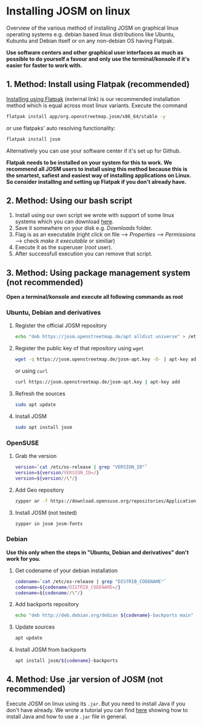 # Installing JOSM on linux

Overview of the various method of installing JOSM on graphical linux operating systems e.g. debian based linux distributions like Ubuntu, Kubuntu and Debian itself or on any non-debian OS having Flatpak.

**Use software centers and other graphical user interfaces as much as possible to do yourself a favour and only use the terminal/konsole if it's easier for faster to work with.**

## 1. Method: Install using Flatpak (recommended)

[Installing using Flatpak](https://flathub.org/apps/details/org.openstreetmap.josm) (external link) is our recommended installation method which is equal across most linux variants. Execute the command

```bash
flatpak install app/org.openstreetmap.josm/x86_64/stable -y
```

or use flatpaks' auto resolving functionality:

```bash
flatpak install josm
```

Alternatively you can use your software center if it's set up for Github.

**Flatpak needs to be installed on your system for this to work. We recommend all JOSM users to install using this method because this is the smartest, safiest and easiest way of installing applications on Linux. So consider installing and setting up Flatpak if you don't already have.**

## 2. Method: Using our bash script

1. Install using our own script we wrote with support of some linux systems which you can download [here](./installJOSM.sh).
2. Save it somewhere on your disk e.g. *Downloads* folder.
3. Flag is as an executable (right click on file --> *Properties* --> *Permissions* --> check *make it executable* or similiar)
4. Execute it as the superuser (*root* user).
4. After successfull execution you can remove that script.

## 3. Method: Using package management system (not recommended)

**Open a terminal/konsole and execute all following commands as root**

### Ubuntu, Debian and derivatives

1. Register the official JOSM repository

   ```bash
   echo "deb https://josm.openstreetmap.de/apt alldist universe" > /etc/apt/sources.list.d/josm.list
   ```
   
2. Register the public key of that repository
   using `wget`

   ```bash
   wget -q https://josm.openstreetmap.de/josm-apt.key -O- | apt-key add -
   ```

   or using `curl`

   ```bash
   curl https://josm.openstreetmap.de/josm-apt.key | apt-key add
   ```

3. Refresh the sources

   ```bash
   sudo apt update
   ```

4. Install JOSM

   ```bash
   sudo apt install josm
   ```

### OpenSUSE

1. Grab the version

   ```bash
   version=`cat /etc/os-release | grep "VERSION_ID"`
   version=${version/VERSION_ID=/}
   version=${version//\"/}
   ```

2. Add Geo repository

   ```bash
   zypper ar -f https://download.opensuse.org/repositories/Application:/Geo/openSUSE_Leap_${version} Application:Geo
   ```

3. Install JOSM (not tested)

   ```bash
   zypper in josm josm-fonts
   ```

### Debian

**Use this only when the steps in "Ubuntu, Debian and derivatives" don't work for you.**

1. Get codename of your debian installation

   ```bash
   codename=`cat /etc/os-release | grep "DISTRIB_CODENAME"`
   codename=${codename/DISTRIB_CODENAME=/}
   codename=${codename//\"/}
   ```

2. Add backports repository

   ```bash
   echo "deb http://deb.debian.org/debian ${codename}-backports main" > /etc/apt/sources.list.d/backports.list
   ```

3. Update sources

   ```bash
   apt update
   ```

4. Install JOSM from backports

   ```bash
   apt install josm/${codename}-backports
   ```

## 4. Method: Use .jar version of JOSM (not recommended)

Execute JOSM on linux using its `.jar`. But you need to install Java if you don't have already. We wrote a tutorial you can find [here](./java-jar.md) showing how to install Java and how to use a `.jar` file in general.

